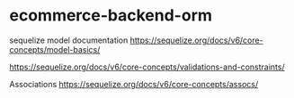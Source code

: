 # ecommerce-backend-orm


sequelize model documentation
https://sequelize.org/docs/v6/core-concepts/model-basics/


https://sequelize.org/docs/v6/core-concepts/validations-and-constraints/


Associations 
https://sequelize.org/docs/v6/core-concepts/assocs/
